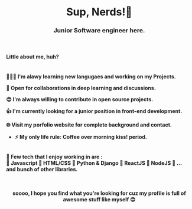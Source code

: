   
<h1 align="center">Sup, Nerds!👋</h1>
<h3 align="center">Junior Software engineer here.</h3> <br>


<h4 align="left"> Little about me, huh? <h4>
  <br>
👨🏽‍💻 I'm alawy learning new langugaes and working on my Projects.

🤝 Open for collaborations in deep learning and discussions.

😊 I'm always willing to contribute in open source projects.

👍 I'm currently looking for a junior position in front-end development.

🌐 Visit my porfolio website for complete background and contact.

- ⚡ My only life rule: **Coffee over morning kiss! period.**

<br>
🚀 Few tech that I enjoy working in are :
<br>
🤝 Javascript 🤝 HTML/CSS 🤝 Python & Django 🤝 ReactJS 🤝 NodeJS 🤝 ... and bunch of other libraries.
<br>
  <br>
<br><p align="center"> soooo, I hope you find what you're looking for cuz my profile is full of awesome stuff like myself 😊 <p>
